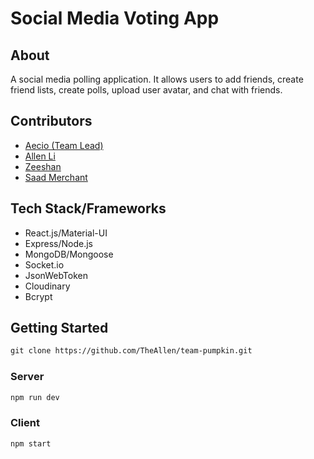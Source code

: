 # Social Media Voting App

## About
A social media polling application. It allows users to add friends, create friend lists, create polls, upload user avatar, and chat with friends.

## Contributors
- [Aecio (Team Lead)](https://github.com/aeciorc)
- [Allen Li](https://github.com/theallen)
- [Zeeshan](https://github.com/sk-izsk) 
- [Saad Merchant]()

## Tech Stack/Frameworks
- React.js/Material-UI
- Express/Node.js
- MongoDB/Mongoose
- Socket.io
- JsonWebToken
- Cloudinary
- Bcrypt

## Getting Started
```html 
git clone https://github.com/TheAllen/team-pumpkin.git
``` 
### Server
```html 
npm run dev
```
### Client
```html
npm start
```
